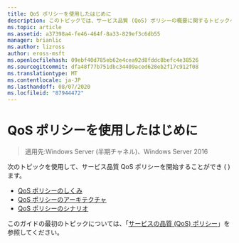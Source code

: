 ```yaml
---
title: QoS ポリシーを使用したはじめに
description: このトピックでは、サービス品質 (QoS) ポリシーの概要に関するトピックへのリンクを提供します。これにより、グループポリシーを使用して、Windows Server 2016 の特定のアプリケーションとサービスのネットワークトラフィック帯域幅を優先することができます。
ms.topic: article
ms.assetid: a37398a4-fe46-464f-8a33-829ef3c6db55
manager: brianlic
ms.author: lizross
author: eross-msft
ms.openlocfilehash: 09ebf40d785eb62e4cea92d8fddc8befc4e38526
ms.sourcegitcommit: dfa48f77b751dbc34409aced628eb2f17c912f08
ms.translationtype: MT
ms.contentlocale: ja-JP
ms.lasthandoff: 08/07/2020
ms.locfileid: "87944472"
---
```

# <a name="getting-started-with-qos-policy"></a>QoS ポリシーを使用したはじめに

>適用先:Windows Server (半期チャネル)、Windows Server 2016

次のトピックを使用して、サービス品質 QoS ポリシーを開始することができ \( \) ます。

- [QoS ポリシーのしくみ](qos-policy-works.md)
- [QoS ポリシーのアーキテクチャ](qos-policy-architecture.md)
- [QoS ポリシーのシナリオ](qos-policy-scenarios.md)


このガイドの最初のトピックについては、「[サービスの品質 (QoS) ポリシー](qos-policy-top.md)」を参照してください。
